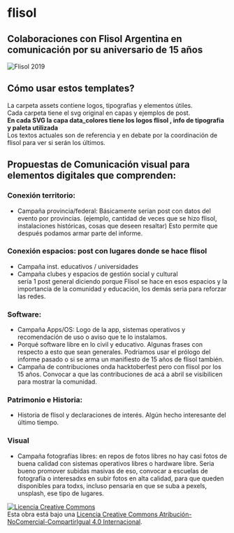 # flisol
## Colaboraciones con Flisol Argentina en comunicación por su aniversario de 15 años

![Flisol 2019](https://raw.githubusercontent.com/solardata/flisol/master/flisol_2019/flisol_2019.png)

## Cómo usar estos templates?

La carpeta assets contiene logos, tipografias y elementos útiles.  
Cada carpeta tiene el svg original en capas y ejemplos de post.  
**En cada SVG la capa data_colores tiene los logos flisol , info de tipografia y paleta utilizada**   
Los textos actuales son de referencia y en debate por la coordinación de flisol para ver si serán los últimos.  



## Propuestas de Comunicación visual para elementos digitales que comprenden:

### Conexión territorio:  
- Campaña provincia/federal: Básicamente serian post con datos del evento por provincias. (ejemplo, cantidad de veces que se hizo flisol, instalaciones históricas, cosas que deseen resaltar) Esto permite que después podamos armar parte del informe.  
### Conexión espacios: post con lugares donde se hace flisol  
- Campaña inst. educativos / universidades  
- Campaña clubes y espacios de gestión social y cultural  
sería 1 post general diciendo porque Flisol se hace en esos espacios y la importancia de la comunidad y educación, los demás seria para reforzar las redes.  
### Software:  
- Campaña Apps/OS: Logo de la app, sistemas operativos y recomendación de uso o aviso que te lo instalamos.  
- Porqué software libre en lo civil y educativo. Algunas frases con respecto a esto que sean generales. Podriamos usar el prólogo del informe pasado o si se arma un manifiesto de 15 años de flisol también.  
- Campaña de contribuciones onda hacktoberfest pero con flisol por los 15 años. Convocar a que las contribuciones de acá a abril se visibilicen para mostrar la comunidad.  
### Patrimonio e Historia: 
- Historia de flisol y declaraciones de interés. Algún hecho interesante del último tiempo.  
### Visual  
- Campaña fotografías libres: en repos de fotos libres no hay casi fotos de buena calidad con sistemas operativos libres o hardware libre. Seria bueno promover subidas masivas de eso, convocar a escuelas de fotografía o interesadxs en subir fotos en alta calidad, para que queden disponibles para todxs, incluso pensaria en que se suba a pexels, unsplash, ese tipo de lugares.  

<a rel="license" href="http://creativecommons.org/licenses/by-nc-sa/4.0/"><img alt="Licencia Creative Commons" style="border-width:0" src="https://i.creativecommons.org/l/by-nc-sa/4.0/88x31.png" /></a><br />Esta obra está bajo una <a rel="license" href="http://creativecommons.org/licenses/by-nc-sa/4.0/">Licencia Creative Commons Atribución-NoComercial-CompartirIgual 4.0 Internacional</a>.
